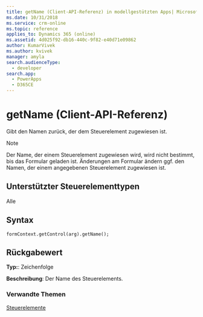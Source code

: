 ```yaml
---
title: getName (Client-API-Referenz) in modellgestützten Apps| MicrosoftDocs
ms.date: 10/31/2018
ms.service: crm-online
ms.topic: reference
applies_to: Dynamics 365 (online)
ms.assetid: 4d025f92-db16-440c-9f82-e40d71e09862
author: KumarVivek
ms.author: kvivek
manager: amyla
search.audienceType:
  - developer
search.app:
  - PowerApps
  - D365CE
---
```

# <a name="getname-client-api-reference"></a>getName (Client-API-Referenz)



Gibt den Namen zurück, der dem Steuerelement zugewiesen ist.

>[!NOTE]
>Der Name, der einem Steuerelement zugewiesen wird, wird nicht bestimmt, bis das Formular geladen ist. Änderungen am Formular ändern ggf. den Namen, der einem angegebenen Steuerelement zugewiesen ist. 

## <a name="control-types-supported"></a>Unterstützter Steuerelementtypen

Alle

## <a name="syntax"></a>Syntax

`formContext.getControl(arg).getName();`

## <a name="return-value"></a>Rückgabewert

**Typ:**: Zeichenfolge

**Beschreibung**: Der Name des Steuerelements.

### <a name="related-topics"></a>Verwandte Themen

[Steuerelemente](../controls.md)


